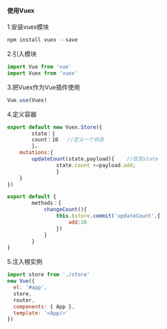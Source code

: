 #### 使用Vuex

1.安装vuex模块

```js
npm install vuex --save
```

2.引入模块

```js
import Vue from 'vue'
import Vuex from 'vuex'
```

3.把Vuex作为Vue插件使用

```js
Vue.use(Vuex)
```

4.定义容器

```js
export default new Vuex.Store({
		state：{
  		count：10   //定义一个状态
		}，
    mutations:{
    	updateCount(state,payload){    //改变state
  				state.count +=payload.add;
				}
    }
})
```

```js
export default {
		methods：{
			changeCount(){
				this.$store.commit('updateCount',{
					add:30
				})
			}
		}
}
```

5.注入根实例

```js 
import store from './store'
new Vue({
  el: '#app',
  store,
  router,
  components: { App },
  template: '<App/>'
})
```

